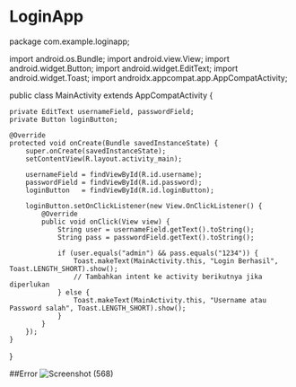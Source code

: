 # LoginApp
package com.example.loginapp;

import android.os.Bundle;
import android.view.View;
import android.widget.Button;
import android.widget.EditText;
import android.widget.Toast;
import androidx.appcompat.app.AppCompatActivity;

public class MainActivity extends AppCompatActivity {

    private EditText usernameField, passwordField;
    private Button loginButton;

    @Override
    protected void onCreate(Bundle savedInstanceState) {
        super.onCreate(savedInstanceState);
        setContentView(R.layout.activity_main);

        usernameField = findViewById(R.id.username);
        passwordField = findViewById(R.id.password);
        loginButton   = findViewById(R.id.loginButton);

        loginButton.setOnClickListener(new View.OnClickListener() {
            @Override
            public void onClick(View view) {
                String user = usernameField.getText().toString();
                String pass = passwordField.getText().toString();

                if (user.equals("admin") && pass.equals("1234")) {
                    Toast.makeText(MainActivity.this, "Login Berhasil", Toast.LENGTH_SHORT).show();
                    // Tambahkan intent ke activity berikutnya jika diperlukan
                } else {
                    Toast.makeText(MainActivity.this, "Username atau Password salah", Toast.LENGTH_SHORT).show();
                }
            }
        });
    }
}

##Error
![Screenshot (568)](https://github.com/user-attachments/assets/d7a1d149-1f71-4b52-9e27-8ad6d6e6736b)



